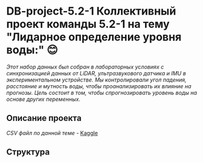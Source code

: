 # DB-project-5.2-1 Коллективный проект команды 5.2-1 на тему "Лидарное определение уровня воды:" :blush:

*Этот набор данных был собран в лабораторных условиях с синхронизацией данных от LiDAR, ультразвукового датчика и IMU в экспериментальном устройстве. Мы контролировали угол падения, расстояние и мутность воды, чтобы проанализировать их влияние на прогнозы. Цель состоит в том, чтобы спрогнозировать уровень воды на основе других переменных.*

## Описание проекта
*CSV файл по данной теме* - [Kaggle](https://www.kaggle.com/datasets/caetanoranieri/water-level-identification-with-lidar?select=water-level_turbidity-low.csv)

## Структура
